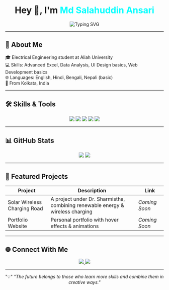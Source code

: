 <!-- GitHub Profile README for Md Salahuddin Ansari -->
<h1 align="center">
  Hey 👋, I'm <span style="color:#00FFFF;">Md Salahuddin Ansari</span>
</h1>

<p align="center">
  <img src="https://readme-typing-svg.herokuapp.com?font=Fira+Code&size=26&pause=1000&color=8A2BE2&center=true&vCenter=true&width=600&lines=Aspiring+Data+Analyst;Electrical+Engineer;Tech+Explorer" alt="Typing SVG" />
</p>

---

## 🚀 About Me
🎓 Electrical Engineering student at Aliah University  
💻 Skills: Advanced Excel, Data Analysis, UI Design basics, Web Development basics  
🌐 Languages: English, Hindi, Bengali, Nepali (basic)  
📍 From Kolkata, India  

---

## 🛠️ Skills & Tools
<p align="center">
  <img src="https://img.shields.io/badge/Excel-217346?style=for-the-badge&logo=microsoft-excel&logoColor=white" />
  <img src="https://img.shields.io/badge/Data%20Analytics-000000?style=for-the-badge&logo=google-analytics&logoColor=white" />
  <img src="https://img.shields.io/badge/HTML5-E34F26?style=for-the-badge&logo=html5&logoColor=white" />
  <img src="https://img.shields.io/badge/CSS3-1572B6?style=for-the-badge&logo=css3&logoColor=white" />
  <img src="https://img.shields.io/badge/Customer%20Support-FF4500?style=for-the-badge&logo=headset&logoColor=white" />
</p>

---

## 📊 GitHub Stats
<p align="center">
  <img src="https://github-readme-stats.vercel.app/api?username=SalahuddinAnsari&show_icons=true&theme=radical" />
  <img src="https://github-readme-streak-stats.herokuapp.com/?user=SalahuddinAnsari&theme=radical" />
</p>

---

## 🌟 Featured Projects
| Project | Description | Link |
|---------|-------------|------|
| Solar Wireless Charging Road | A project under Dr. Sharmistha, combining renewable energy & wireless charging | *Coming Soon* |
| Portfolio Website | Personal portfolio with hover effects & animations | *Coming Soon* |

---

## 🌐 Connect With Me
<p align="center">
  <a href="https://www.linkedin.com/in/md-salahuddin-ansari-b725a7229" target="_blank">
    <img src="https://img.shields.io/badge/LinkedIn-0077B5?style=for-the-badge&logo=linkedin&logoColor=white"/>
  </a>
  <a href="mailto:salahuddinansari14032004@gmail.com">
    <img src="https://img.shields.io/badge/Gmail-D14836?style=for-the-badge&logo=gmail&logoColor=white"/>
  </a>
</p>

---

<p align="center">
  "💡" <i> "The future belongs to those who learn more skills and combine them in creative ways."</i>
</p>
